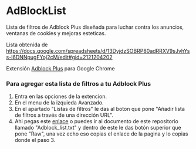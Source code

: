 # AdBlockList
Lista de filtros de Adblock Plus diseñada para luchar contra los anuncios, ventanas de cookies y mejoras esteticas.

Lista obtenida de https://docs.google.com/spreadsheets/d/13DyjdzSOBRP80adRRXV9sJvhYss-I6DNNpugFYoj2cM/edit#gid=2121204202

Extensión [Adblock Plus](https://adblockplus.org/) para Google Chrome

### Para agregar esta lista de filtros a tu Adblock Plus

1. Entra en las opciones de la extencion.
2. En el menu de la izquieda Avanzado.
3. En el apartado "Listas de filtros" le das al boton que pone "Añadir lista de filtros a través de una dirección URL".
4. Ahi pegas este [enlace](https://raw.githubusercontent.com/Xaival/AdBlockList/main/Adblock_list.txt) o puedes ir al documento de este repositorio llamado "Adblock_list.txt" y dentro de este le das botón superior que pone "Raw", una vez echo eso copias el enlace de la pagina y lo copias donde el paso 3.
